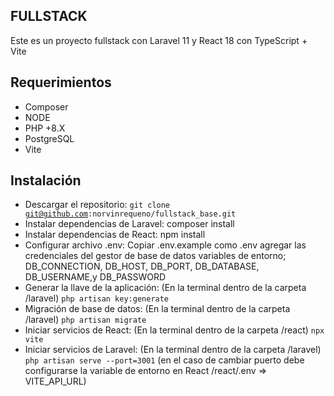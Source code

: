 ## FULLSTACK

Este es un proyecto fullstack con Laravel 11 y React 18 con TypeScript + Vite

## Requerimientos
- Composer
- NODE
- PHP +8.X
- PostgreSQL
- Vite

## Instalación
- Descargar el repositorio: <code>git clone git@github.com:norvinrequeno/fullstack_base.git</code>
- Instalar dependencias de Laravel: composer install 
- Instalar dependencias de React: npm install
- Configurar archivo .env: Copiar .env.example como .env agregar las credenciales del gestor de base de datos variables de entorno; DB_CONNECTION, DB_HOST, DB_PORT, DB_DATABASE, DB_USERNAME,y DB_PASSWORD
- Generar la llave de la aplicación: (En la terminal dentro de la carpeta /laravel) <code>php artisan key:generate</code>
- Migración de base de datos: (En la terminal dentro de la carpeta /laravel) <code>php artisan migrate</code>
- Iniciar servicios de React: (En la terminal dentro de la carpeta /react) <code>npx vite</code>
- Iniciar servicios de Laravel: (En la terminal dentro de la carpeta /laravel) <code>php artisan serve --port=3001</code> (en el caso de cambiar puerto debe configurarse la variable de entorno en React /react/.env => VITE_API_URL)


